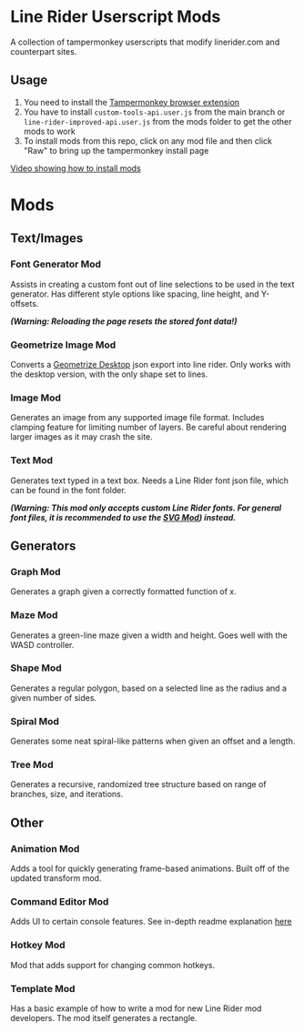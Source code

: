 # Line Rider Userscript Mods

A collection of tampermonkey userscripts that modify linerider.com and counterpart sites.

## Usage

1. You need to install the [Tampermonkey browser extension](https://tampermonkey.net/)
2. You have to install `custom-tools-api.user.js` from the main branch or `line-rider-improved-api.user.js` from the mods folder to get the other mods to work
3. To install mods from this repo, click on any mod file and then click "Raw" to bring up the tampermonkey install page

[Video showing how to install mods](https://streamable.com/v4wzx)

# Mods

## Text/Images

### Font Generator Mod

Assists in creating a custom font out of line selections to be used in the text generator. Has different style options like spacing, line height, and Y-offsets.

***(Warning: Reloading the page resets the stored font data!)***

### Geometrize Image Mod

Converts a [Geometrize Desktop](https://www.geometrize.co.uk/) json export into line rider. Only works with the desktop version, with the only shape set to lines.

### Image Mod

Generates an image from any supported image file format. Includes clamping feature for limiting number of layers. Be careful about rendering larger images as it may crash the site.

### Text Mod

Generates text typed in a text box. Needs a Line Rider font json file, which can be found in the font folder.

***(Warning: This mod only accepts custom Line Rider fonts. For general font files, it is recommended to use the [SVG Mod](https://github.com/Conqu3red/linerider-userscript-mods/blob/master/mods/svg-mod.user.js)) instead.***

## Generators

### Graph Mod

Generates a graph given a correctly formatted function of x.

### Maze Mod

Generates a green-line maze given a width and height. Goes well with the WASD controller.

### Shape Mod

Generates a regular polygon, based on a selected line as the radius and a given number of sides.

### Spiral Mod

Generates some neat spiral-like patterns when given an offset and a length.

### Tree Mod

Generates a recursive, randomized tree structure based on range of branches, size, and iterations.

## Other

### Animation Mod

Adds a tool for quickly generating frame-based animations. Built off of the updated transform mod.

### Command Editor Mod

Adds UI to certain console features. See in-depth readme explanation [here](https://github.com/Malizma333/line-rider-command-editor-userscript/tree/master#readme)

### Hotkey Mod

Mod that adds support for changing common hotkeys.

### Template Mod

Has a basic example of how to write a mod for new Line Rider mod developers. The mod itself generates a rectangle.
